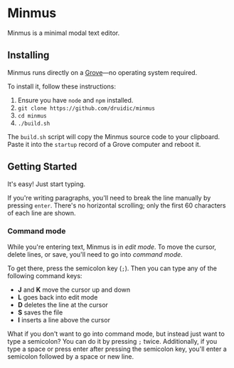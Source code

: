 # Minmus

Minmus is a minimal modal text editor.

## Installing

Minmus runs directly on a
[Grove](https://github.com/druidic/grove)—no operating
system required.

To install it, follow these instructions:

1. Ensure you have `node` and `npm` installed.
2. `git clone https://github.com/druidic/minmus`
3. `cd minmus`
4. `./build.sh`

The `build.sh` script will copy the Minmus source code to
your clipboard. Paste it into the `startup` record of a
Grove computer and reboot it.

## Getting Started

It's easy! Just start typing.

If you're writing paragraphs, you'll need to break the line
manually by pressing `enter`. There's no horizontal
scrolling; only the first 60 characters of each line are
shown.

### Command mode

While you're entering text, Minmus is in *edit mode*. To
move the cursor, delete lines, or save, you'll need to go
into *command mode*.

To get there, press the semicolon key (`;`). Then you can
type any of the following command keys:

- **J** and **K** move the cursor up and down
- **L** goes back into edit mode
- **D** deletes the line at the cursor
- **S** saves the file
- **I** inserts a line above the cursor

What if you don't want to go into command mode, but instead
just want to type a semicolon? You can do it by pressing
`;` twice. Additionally, if you type a space or press enter
after pressing the semicolon key, you'll enter a semicolon
followed by a space or new line.
